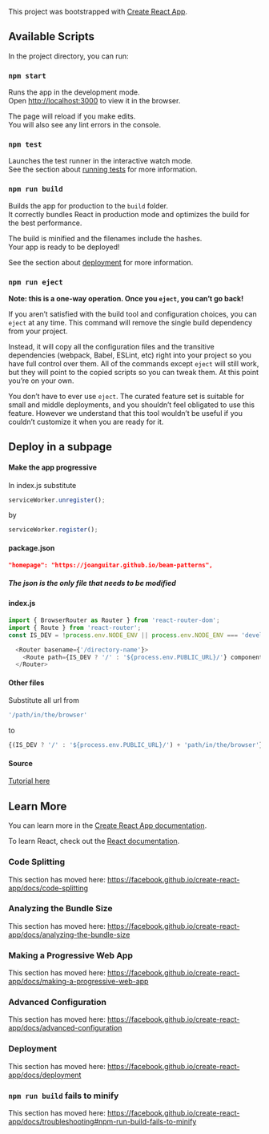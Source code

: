 This project was bootstrapped with [Create React App](https://github.com/facebook/create-react-app).

## Available Scripts

In the project directory, you can run:

### `npm start`

Runs the app in the development mode.<br />
Open [http://localhost:3000](http://localhost:3000) to view it in the browser.

The page will reload if you make edits.<br />
You will also see any lint errors in the console.

### `npm test`

Launches the test runner in the interactive watch mode.<br />
See the section about [running tests](https://facebook.github.io/create-react-app/docs/running-tests) for more information.

### `npm run build`

Builds the app for production to the `build` folder.<br />
It correctly bundles React in production mode and optimizes the build for the best performance.

The build is minified and the filenames include the hashes.<br />
Your app is ready to be deployed!

See the section about [deployment](https://facebook.github.io/create-react-app/docs/deployment) for more information.

### `npm run eject`

**Note: this is a one-way operation. Once you `eject`, you can’t go back!**

If you aren’t satisfied with the build tool and configuration choices, you can `eject` at any time. This command will remove the single build dependency from your project.

Instead, it will copy all the configuration files and the transitive dependencies (webpack, Babel, ESLint, etc) right into your project so you have full control over them. All of the commands except `eject` will still work, but they will point to the copied scripts so you can tweak them. At this point you’re on your own.

You don’t have to ever use `eject`. The curated feature set is suitable for small and middle deployments, and you shouldn’t feel obligated to use this feature. However we understand that this tool wouldn’t be useful if you couldn’t customize it when you are ready for it.

## Deploy in a subpage

#### Make the app progressive

In index.js substitute

```javascript
serviceWorker.unregister();
```

by

```javascript
serviceWorker.register();
```

#### package.json

```json
"homepage": "https://joanguitar.github.io/beam-patterns",
```

##### The json is the only file that needs to be modified
#### index.js

```javascript
import { BrowserRouter as Router } from 'react-router-dom';
import { Route } from 'react-router';
const IS_DEV = !process.env.NODE_ENV || process.env.NODE_ENV === 'development'
```
```javascript
  <Router basename={'/directory-name'}>
    <Route path={IS_DEV ? '/' : '${process.env.PUBLIC_URL}/'} component={App} />
  </Router>
```

#### Other files

Substitute all url from

```javascript
'/path/in/the/browser'
```
to
```javascript
{(IS_DEV ? '/' : '${process.env.PUBLIC_URL}/') + 'path/in/the/browser'}
```

#### Source

[Tutorial here](https://medium.com/@svinkle/how-to-deploy-a-react-app-to-a-subdirectory-f694d46427c1)

## Learn More

You can learn more in the [Create React App documentation](https://facebook.github.io/create-react-app/docs/getting-started).

To learn React, check out the [React documentation](https://reactjs.org/).

### Code Splitting

This section has moved here: https://facebook.github.io/create-react-app/docs/code-splitting

### Analyzing the Bundle Size

This section has moved here: https://facebook.github.io/create-react-app/docs/analyzing-the-bundle-size

### Making a Progressive Web App

This section has moved here: https://facebook.github.io/create-react-app/docs/making-a-progressive-web-app

### Advanced Configuration

This section has moved here: https://facebook.github.io/create-react-app/docs/advanced-configuration

### Deployment

This section has moved here: https://facebook.github.io/create-react-app/docs/deployment

### `npm run build` fails to minify

This section has moved here: https://facebook.github.io/create-react-app/docs/troubleshooting#npm-run-build-fails-to-minify
